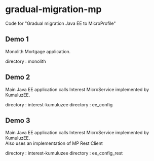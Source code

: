 # gradual-migration-mp
Code for "Gradual migration Java EE to MicroProfile"


## Demo 1

Monolith Mortgage application.

directory : monolith

## Demo 2

Main Java EE application calls Interest MicroService implemented by KumuluzEE.

directory : interest-kumuluzee
directory : ee_config

## Demo 3

Main Java EE application calls Interest MicroService implemented by KumuluzEE.  
Also uses an implementation of MP Rest Client

directory : interest-kumuluzee
directory : ee_config_rest
